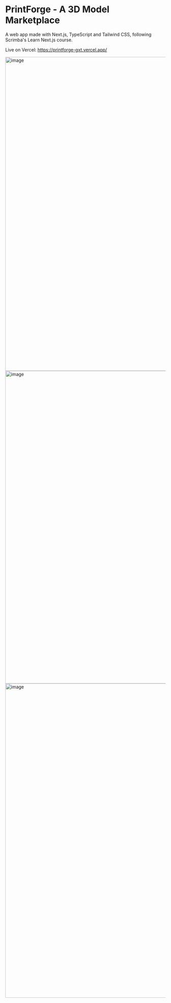 # PrintForge - A 3D Model Marketplace

A web app made with Next.js, TypeScript and Tailwind CSS, following Scrimba's Learn Next.js course.

Live on Vercel: https://printforge-gxt.vercel.app/

<img width="1920" height="983" alt="image" src="https://github.com/user-attachments/assets/e912dcb1-96c6-4587-8eb1-073884c0019c" />

<img width="1915" height="979" alt="image" src="https://github.com/user-attachments/assets/9266203d-47b0-402b-9eca-d28646022a1c" />

<img width="1920" height="984" alt="image" src="https://github.com/user-attachments/assets/194c46d8-d0fe-4aa3-aa61-748046dc1db7" />
